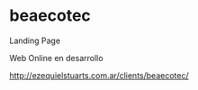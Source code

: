 # beaecotec
Landing Page

Web Online en desarrollo

http://ezequielstuarts.com.ar/clients/beaecotec/
